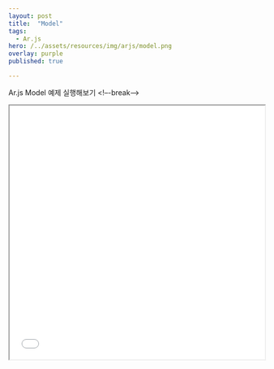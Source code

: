 ```yaml
---
layout: post
title:  "Model"
tags:
  - Ar.js
hero: /../assets/resources/img/arjs/model.png
overlay: purple
published: true

---
```

Ar.js Model 예제 실행해보기
<!–-break-–>
                                                                         
<iframe width="100%" height="500px;" src="/../assets/resources/html/arjs/model.html"></iframe>
